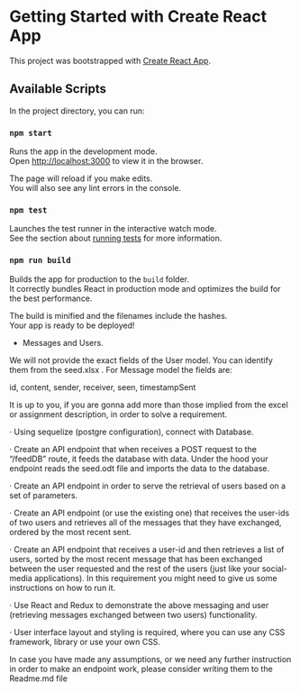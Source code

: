 # Getting Started with Create React App

This project was bootstrapped with [Create React App](https://github.com/facebook/create-react-app).

## Available Scripts

In the project directory, you can run:

### `npm start`

Runs the app in the development mode.\
Open [http://localhost:3000](http://localhost:3000) to view it in the browser.

The page will reload if you make edits.\
You will also see any lint errors in the console.

### `npm test`

Launches the test runner in the interactive watch mode.\
See the section about [running tests](https://facebook.github.io/create-react-app/docs/running-tests) for more information.

### `npm run build`

Builds the app for production to the `build` folder.\
It correctly bundles React in production mode and optimizes the build for the best performance.

The build is minified and the filenames include the hashes.\
Your app is ready to be deployed!

- Messages and Users.

We will not provide the exact fields of the User model. You can identify them from the seed.xlsx . For Message model the fields are:

id, content, sender, receiver, seen, timestampSent

It is up to you, if you are gonna add more than those implied from the excel or assignment description, in order to solve a requirement.

 

·         Using sequelize (postgre configuration), connect with Database.

·         Create an API endpoint that when receives a POST request to the “/feedDB” route, it feeds the database with data. Under the hood your endpoint reads the seed.odt file and imports the data to the database.

·         Create an API endpoint in order to serve the retrieval of users based on a set of parameters.

·         Create an API endpoint (or use the existing one) that receives the user-ids of two users and retrieves all of the messages that they have exchanged, ordered by the most recent sent.

·         Create an API endpoint that receives a user-id and then retrieves a list of users, sorted by the most recent message that has been exchanged between the user requested and the rest of the users (just like your social-media applications). In this requirement you might need to give us some instructions on how to run it.

·         Use React and Redux to demonstrate the above messaging and user (retrieving messages exchanged between two users) functionality.

·         User interface layout and styling is required, where you can use any CSS framework, library or use your own CSS.

 

In case you have made any assumptions, or we need any further instruction in order to make an endpoint work, please consider writing them to the Readme.md file